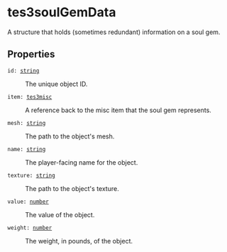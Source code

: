 # tes3soulGemData

A structure that holds (sometimes redundant) information on a soul gem.

## Properties

<dl class="describe">
<dt><code class="descname">id: <a href="https://mwse.readthedocs.io/en/latest/lua/type/string.html">string</a></code></dt>
<dd>

The unique object ID.

</dd>
<dt><code class="descname">item: <a href="https://mwse.readthedocs.io/en/latest/lua/type/tes3misc.html">tes3misc</a></code></dt>
<dd>

A reference back to the misc item that the soul gem represents.

</dd>
<dt><code class="descname">mesh: <a href="https://mwse.readthedocs.io/en/latest/lua/type/string.html">string</a></code></dt>
<dd>

The path to the object's mesh.

</dd>
<dt><code class="descname">name: <a href="https://mwse.readthedocs.io/en/latest/lua/type/string.html">string</a></code></dt>
<dd>

The player-facing name for the object.

</dd>
<dt><code class="descname">texture: <a href="https://mwse.readthedocs.io/en/latest/lua/type/string.html">string</a></code></dt>
<dd>

The path to the object's texture.

</dd>
<dt><code class="descname">value: <a href="https://mwse.readthedocs.io/en/latest/lua/type/number.html">number</a></code></dt>
<dd>

The value of the object.

</dd>
<dt><code class="descname">weight: <a href="https://mwse.readthedocs.io/en/latest/lua/type/number.html">number</a></code></dt>
<dd>

The weight, in pounds, of the object.

</dd>
</dl>
